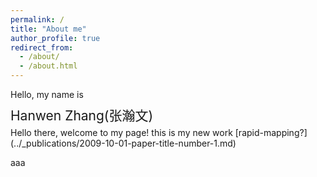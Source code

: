 ```yaml
---
permalink: /
title: "About me"
author_profile: true
redirect_from: 
  - /about/
  - /about.html
---
```




<!-- Hello, my name is -->
<p>
Hello, my name is
</p>
<p style="font-size: 1.5em; margin-top: -5px; margin-bottom: 5px;">
Hanwen Zhang(张瀚文)
</p>
<!-- <span style="font-size: 1.5em;">Hanwen Zhang(张瀚文)</span> -->
Hello there, welcome to my page!
this is my new work [rapid-mapping?](../_publications/2009-10-01-paper-title-number-1.md)

aaa
